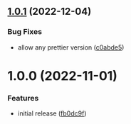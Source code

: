 ## [1.0.1](https://github.com/KiwiKilian/prettier-config/compare/v1.0.0...v1.0.1) (2022-12-04)


### Bug Fixes

* allow any prettier version ([c0abde5](https://github.com/KiwiKilian/prettier-config/commit/c0abde547502eb46cb3e309f53deb9b90b57f1b3))

# 1.0.0 (2022-11-01)


### Features

* initial release ([fb0dc9f](https://github.com/KiwiKilian/prettier-config/commit/fb0dc9f80c796ecdf66009ba1ec6148cf3700247))
